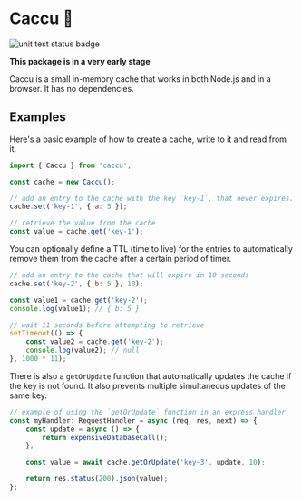 # Caccu 🍰

![unit test status badge](https://github.com/kumpmati/caccu/actions/workflows/testing.yml/badge.svg)

**This package is in a very early stage**

Caccu is a small in-memory cache that works in both Node.js and in a browser. It has no dependencies.

## Examples

Here's a basic example of how to create a cache, write to it and read from it.

```js
import { Caccu } from 'caccu';

const cache = new Caccu();

// add an entry to the cache with the key `key-1`, that never expires.
cache.set('key-1', { a: 5 });

// retrieve the value from the cache
const value = cache.get('key-1');
```

You can optionally define a TTL (time to live) for the entries
to automatically remove them from the cache after a certain period of timer.

```js
// add an entry to the cache that will expire in 10 seconds
cache.set('key-2', { b: 5 }, 10);

const value1 = cache.get('key-2');
console.log(value1); // { b: 5 }

// wait 11 seconds before attempting to retrieve
setTimeout(() => {
	const value2 = cache.get('key-2');
	console.log(value2); // null
}, 1000 * 11);
```

There is also a `getOrUpdate` function that automatically updates the cache if the key is not found.
It also prevents multiple simultaneous updates of the same key.

```js
// example of using the `getOrUpdate` function in an express handler
const myHandler: RequestHandler = async (req, res, next) => {
	const update = async () => {
		return expensiveDatabaseCall();
	};

	const value = await cache.getOrUpdate('key-3', update, 10);

	return res.status(200).json(value);
};
```

